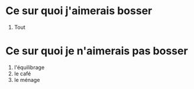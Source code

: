 #  Ce sur quoi j'aimerais bosser

1. Tout

#  Ce sur quoi je n'aimerais pas bosser
1. l'équilibrage
2. le café
3. le ménage
